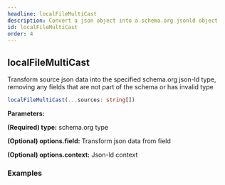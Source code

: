 ```yaml
---
headline: localFileMultiCast
description: Convert a json object into a schema.org jsonld object
id: localFileMultiCast
order: 4
---
```


## localFileMultiCast

<p class="lead">Transform source json data into the specified schema.org json-ld type, removing any fields that are not part of the schema or has invalid type</p>

```ts
localFileMultiCast(...sources: string[])
```

__Parameters:__

<span class="text-primary">__(Required) type:__</span> schema.org type

<span class="text-primary">__(Optional) options.field:__</span> Transform json data from field

<span class="text-primary">__(Optional) options.context:__</span> Json-ld context


### __Examples__